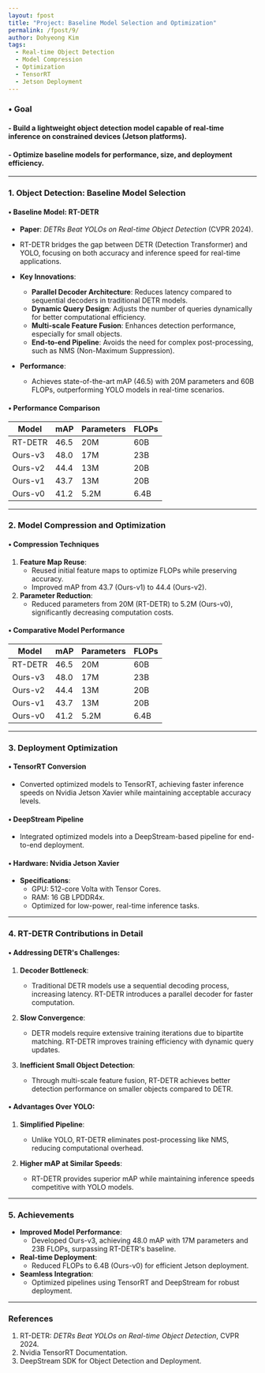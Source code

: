```yaml
---
layout: fpost
title: "Project: Baseline Model Selection and Optimization"
permalink: /fpost/9/
author: Dohyeong Kim
tags:   
  - Real-time Object Detection
  - Model Compression
  - Optimization
  - TensorRT
  - Jetson Deployment
---
```


### • Goal
#### \- Build a lightweight object detection model capable of real-time inference on constrained devices (Jetson platforms).
#### \- Optimize baseline models for performance, size, and deployment efficiency.

---

### 1. Object Detection: Baseline Model Selection

#### • Baseline Model: RT-DETR
- **Paper**: *DETRs Beat YOLOs on Real-time Object Detection* (CVPR 2024).
- RT-DETR bridges the gap between DETR (Detection Transformer) and YOLO, focusing on both accuracy and inference speed for real-time applications.
- **Key Innovations**:
  - **Parallel Decoder Architecture**: Reduces latency compared to sequential decoders in traditional DETR models.
  - **Dynamic Query Design**: Adjusts the number of queries dynamically for better computational efficiency.
  - **Multi-scale Feature Fusion**: Enhances detection performance, especially for small objects.
  - **End-to-end Pipeline**: Avoids the need for complex post-processing, such as NMS (Non-Maximum Suppression).
  
- **Performance**:
  - Achieves state-of-the-art mAP (46.5) with 20M parameters and 60B FLOPs, outperforming YOLO models in real-time scenarios.

#### • Performance Comparison
| Model       | mAP  | Parameters | FLOPs   |
|-------------|-------|------------|---------|
| RT-DETR     | 46.5  | 20M        | 60B     |
| Ours-v3     | 48.0  | 17M        | 23B     |
| Ours-v2     | 44.4  | 13M        | 20B     |
| Ours-v1     | 43.7  | 13M        | 20B     |
| Ours-v0     | 41.2  | 5.2M       | 6.4B    |

---

### 2. Model Compression and Optimization

#### • Compression Techniques
1. **Feature Map Reuse**:
   - Reused initial feature maps to optimize FLOPs while preserving accuracy.
   - Improved mAP from 43.7 (Ours-v1) to 44.4 (Ours-v2).
2. **Parameter Reduction**:
   - Reduced parameters from 20M (RT-DETR) to 5.2M (Ours-v0), significantly decreasing computation costs.

#### • Comparative Model Performance
| Model       | mAP    | Parameters | FLOPs  |
|-------------|--------|------------|--------|
| RT-DETR     | 46.5   | 20M        | 60B    |
| Ours-v3     | 48.0   | 17M        | 23B    |
| Ours-v2     | 44.4   | 13M        | 20B    |
| Ours-v1     | 43.7   | 13M        | 20B    |
| Ours-v0     | 41.2   | 5.2M       | 6.4B   |

---

### 3. Deployment Optimization

#### • TensorRT Conversion
- Converted optimized models to TensorRT, achieving faster inference speeds on Nvidia Jetson Xavier while maintaining acceptable accuracy levels.

#### • DeepStream Pipeline
- Integrated optimized models into a DeepStream-based pipeline for end-to-end deployment.

#### • Hardware: Nvidia Jetson Xavier
- **Specifications**:
  - GPU: 512-core Volta with Tensor Cores.
  - RAM: 16 GB LPDDR4x.
  - Optimized for low-power, real-time inference tasks.

---

### 4. RT-DETR Contributions in Detail

#### • Addressing DETR's Challenges:
1. **Decoder Bottleneck**:
   - Traditional DETR models use a sequential decoding process, increasing latency. RT-DETR introduces a parallel decoder for faster computation.
   
2. **Slow Convergence**:
   - DETR models require extensive training iterations due to bipartite matching. RT-DETR improves training efficiency with dynamic query updates.

3. **Inefficient Small Object Detection**:
   - Through multi-scale feature fusion, RT-DETR achieves better detection performance on smaller objects compared to DETR.

#### • Advantages Over YOLO:
1. **Simplified Pipeline**:
   - Unlike YOLO, RT-DETR eliminates post-processing like NMS, reducing computational overhead.
   
2. **Higher mAP at Similar Speeds**:
   - RT-DETR provides superior mAP while maintaining inference speeds competitive with YOLO models.

---

### 5. Achievements

- **Improved Model Performance**:
  - Developed Ours-v3, achieving 48.0 mAP with 17M parameters and 23B FLOPs, surpassing RT-DETR's baseline.
- **Real-time Deployment**:
  - Reduced FLOPs to 6.4B (Ours-v0) for efficient Jetson deployment.
- **Seamless Integration**:
  - Optimized pipelines using TensorRT and DeepStream for robust deployment.

---

### References
1. RT-DETR: *DETRs Beat YOLOs on Real-time Object Detection*, CVPR 2024.
2. Nvidia TensorRT Documentation.
3. DeepStream SDK for Object Detection and Deployment.
